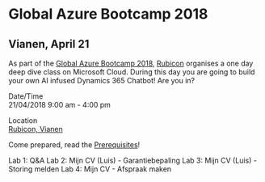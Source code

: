 # Global Azure Bootcamp 2018

## Vianen, April 21

As part of the [Global Azure Bootcamp 2018](https://global.azurebootcamp.net/), [Rubicon](http://www.rubicon.nl) organises a one day deep dive class on Microsoft Cloud. During this day you are going to build your own AI infused Dynamics 365 Chatbot! Are you in?

Date/Time  
21/04/2018 9:00 am - 4:00 pm 

Location  
[Rubicon, Vianen](https://global.azurebootcamp.net/event-locations/rubicon-vianen/)

Come prepared, read the [Prerequisites](Prerequisites.md)!

Lab 1: Q&A 
Lab 2: Mijn CV (Luis) - Garantiebepaling 
Lab 3: Mijn CV (Luis) - Storing melden 
Lab 4: Mijn CV - Afspraak maken 
